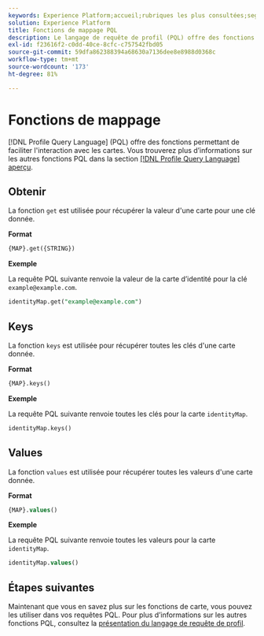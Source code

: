```yaml
---
keywords: Experience Platform;accueil;rubriques les plus consultées;segmentation;Segmentation;Segmentation Service;pql;PQL;langage de requête de profil;fonctions de mappage;mapper;
solution: Experience Platform
title: Fonctions de mappage PQL
description: Le langage de requête de profil (PQL) offre des fonctions pour faciliter l’interaction avec des cartes.
exl-id: f23616f2-c0dd-40ce-8cfc-c757542fbd05
source-git-commit: 59dfa862388394a68630a7136dee8e8988d0368c
workflow-type: tm+mt
source-wordcount: '173'
ht-degree: 81%

---
```


# Fonctions de mappage

[!DNL Profile Query Language] (PQL) offre des fonctions permettant de faciliter l&#39;interaction avec les cartes. Vous trouverez plus d’informations sur les autres fonctions PQL dans la section [[!DNL Profile Query Language] aperçu](./overview.md).

## Obtenir

La fonction `get` est utilisée pour récupérer la valeur d&#39;une carte pour une clé donnée.

**Format**

```sql
{MAP}.get({STRING})
```

**Exemple**

La requête PQL suivante renvoie la valeur de la carte d’identité pour la clé `example@example.com`.

```sql
identityMap.get("example@example.com")
```

## Keys

La fonction `keys` est utilisée pour récupérer toutes les clés d&#39;une carte donnée.

**Format**

```sql
{MAP}.keys()
```

**Exemple**

La requête PQL suivante renvoie toutes les clés pour la carte `identityMap`.

```sql
identityMap.keys()
```

## Values

La fonction `values` est utilisée pour récupérer toutes les valeurs d&#39;une carte donnée.

**Format**

```sql
{MAP}.values()
```

**Exemple**

La requête PQL suivante renvoie toutes les valeurs pour la carte `identityMap`.

```sql
identityMap.values()
```

## Étapes suivantes

Maintenant que vous en savez plus sur les fonctions de carte, vous pouvez les utiliser dans vos requêtes PQL. Pour plus d’informations sur les autres fonctions PQL, consultez la [présentation du langage de requête de profil](./overview.md).
